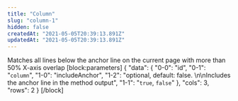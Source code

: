 ```yaml
---
title: "Column"
slug: "column-1"
hidden: false
createdAt: "2021-05-05T20:39:13.891Z"
updatedAt: "2021-05-05T20:39:13.891Z"
---
```

Matches all lines below the anchor line on the current page with more than 50% X-axis overlap
[block:parameters]
{
  "data": {
    "0-0": "id",
    "0-1": "`column`",
    "1-0": "includeAnchor",
    "1-2": "optional, default: false. \n\nIncludes the anchor line in the method output",
    "1-1": "`true`, `false`"
  },
  "cols": 3,
  "rows": 2
}
[/block]